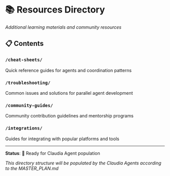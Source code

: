 # 📚 Resources Directory

*Additional learning materials and community resources*

## 📋 Contents

### `/cheat-sheets/`
Quick reference guides for agents and coordination patterns

### `/troubleshooting/`
Common issues and solutions for parallel agent development

### `/community-guides/`
Community contribution guidelines and mentorship programs

### `/integrations/`
Guides for integrating with popular platforms and tools

---

**Status**: 🚧 Ready for Claudia Agent population

*This directory structure will be populated by the Claudia Agents according to the MASTER_PLAN.md*